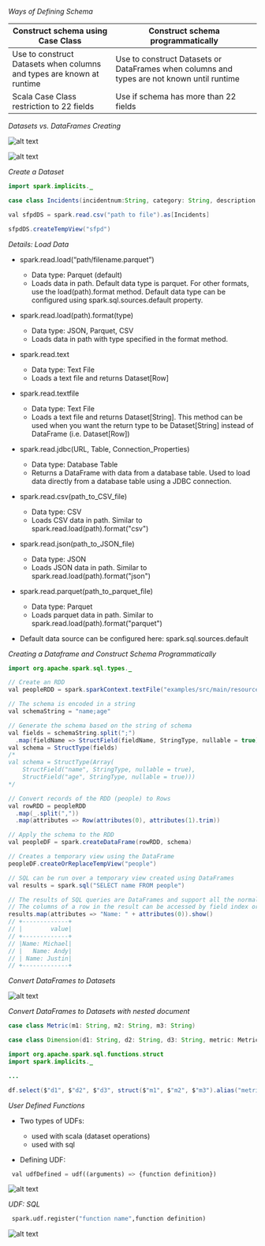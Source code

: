 *Ways of Defining Schema*

|Construct schema using Case Class|Construct schema programmatically |
|---|---|
|Use to construct Datasets when columns and types are known at runtime|Use to construct Datasets or DataFrames when columns and types are not known until runtime|
| Scala Case Class restriction to 22 fields |Use if schema has more than 22 fields| 

*Datasets vs. DataFrames Creating*

![alt text](./spark-1.png "Datasets vs. DataFrames")

![alt text](./spark-2.png "Datasets vs. DataFrames")

*Create a Dataset*

```java
import spark.implicits._

case class Incidents(incidentnum:String, category: String, description: String, dayofweek: String, date: String, time: String, ppdistrict: String, resolution: String, address: String, X: Double, Y: Double, pdid:String)

val sfpdDS = spark.read.csv("path to file").as[Incidents]

sfpdDS.createTempView("sfpd")
```
*Details: Load Data*

* spark.read.load(“path/filename.parquet”)
  
  * Data type: Parquet (default)
  * Loads data in path. Default data type is parquet. For other formats, use the load(path).format method. Default data type can be configured using spark.sql.sources.default property.

* spark.read.load(path).format(type)
  
  * Data type: JSON, Parquet, CSV
  * Loads data in path with type specified in the format method.

* spark.read.text
  
  * Data type: Text File
  * Loads a text file and returns Dataset[Row]

* spark.read.textfile
  
  * Data type: Text File
  * Loads a text file and returns Dataset[String]. This method can be used when you want the return type to be Dataset[String] instead of DataFrame (i.e. Dataset[Row])

* spark.read.jdbc(URL, Table, Connection_Properties)
  * Data type: Database Table
  * Returns a DataFrame with data from a database table. Used to load data directly from a database table using a JDBC connection.

* spark.read.csv(path_to_CSV_file)
  * Data type: CSV
  * Loads CSV data in path. Similar to spark.read.load(path).format("csv")

* spark.read.json(path_to_JSON_file)
  * Data type: JSON
  * Loads JSON data in path. Similar to spark.read.load(path).format("json")

* spark.read.parquet(path_to_parquet_file)
  * Data type: Parquet
  * Loads parquet data in path. Similar to spark.read.load(path).format("parquet")

* Default data source can be configured here: spark.sql.sources.default

*Creating a Dataframe and Construct Schema Programmatically*

```java
import org.apache.spark.sql.types._

// Create an RDD
val peopleRDD = spark.sparkContext.textFile("examples/src/main/resources/people.txt")

// The schema is encoded in a string
val schemaString = "name;age"

// Generate the schema based on the string of schema
val fields = schemaString.split(";")
  .map(fieldName => StructField(fieldName, StringType, nullable = true))
val schema = StructType(fields)
/*
val schema = StructType(Array(
    StructField("name", StringType, nullable = true),
    StructField("age", StringType, nullable = true)))
*/

// Convert records of the RDD (people) to Rows
val rowRDD = peopleRDD
  .map(_.split(","))
  .map(attributes => Row(attributes(0), attributes(1).trim))

// Apply the schema to the RDD
val peopleDF = spark.createDataFrame(rowRDD, schema)

// Creates a temporary view using the DataFrame
peopleDF.createOrReplaceTempView("people")

// SQL can be run over a temporary view created using DataFrames
val results = spark.sql("SELECT name FROM people")

// The results of SQL queries are DataFrames and support all the normal RDD operations
// The columns of a row in the result can be accessed by field index or by field name
results.map(attributes => "Name: " + attributes(0)).show()
// +-------------+
// |        value|
// +-------------+
// |Name: Michael|
// |   Name: Andy|
// | Name: Justin|
// +-------------+
```

*Convert DataFrames to Datasets*

![alt text](./spark-3.png "Convert DataFrames to Datasets")

*Convert DataFrames to Datasets with nested document*
```java
case class Metric(m1: String, m2: String, m3: String)

case class Dimension(d1: String, d2: String, d3: String, metric: Metric)

import org.apache.spark.sql.functions.struct
import spark.implicits._

...

df.select($"d1", $"d2", $"d3", struct($"m1", $"m2", $"m3").alias("metric")).as[Dimension]
```

*User Defined Functions*
  
* Two types of UDFs:
  * used with scala (dataset operations)
  * used with sql

* Defining UDF: 
 ```python 
  val udfDefined = udf((arguments) => {function definition})
```

![alt text](./spark-4.png "UDF: Scala")

*UDF: SQL*

 ```python 
  spark.udf.register("function name",function definition)
```
![alt text](./spark-5.png "UDF: SQL")